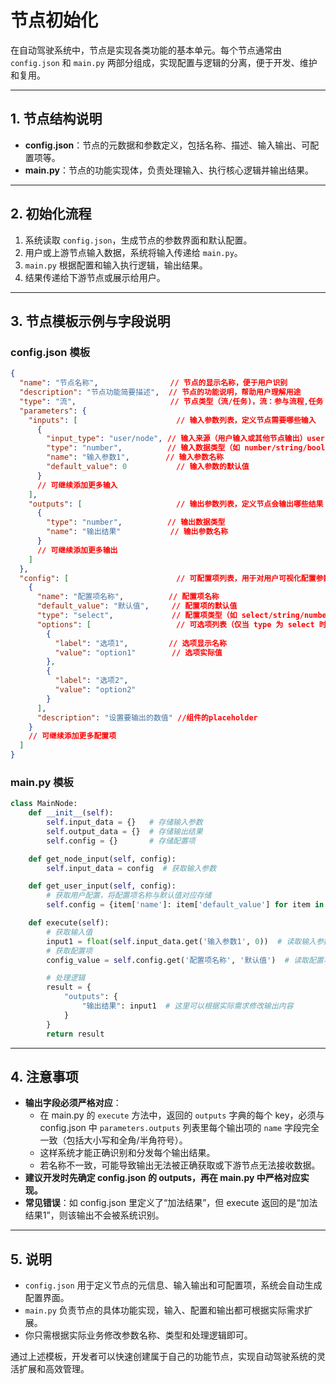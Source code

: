 # 节点初始化

在自动驾驶系统中，节点是实现各类功能的基本单元。每个节点通常由 `config.json` 和 `main.py` 两部分组成，实现配置与逻辑的分离，便于开发、维护和复用。

---

## 1. 节点结构说明

- **config.json**：节点的元数据和参数定义，包括名称、描述、输入输出、可配置项等。
- **main.py**：节点的功能实现体，负责处理输入、执行核心逻辑并输出结果。

---

## 2. 初始化流程

1. 系统读取 `config.json`，生成节点的参数界面和默认配置。
2. 用户或上游节点输入数据，系统将输入传递给 `main.py`。
3. `main.py` 根据配置和输入执行逻辑，输出结果。
4. 结果传递给下游节点或展示给用户。

---

## 3. 节点模板示例与字段说明

### config.json 模板

```json
{
  "name": "节点名称",                // 节点的显示名称，便于用户识别
  "description": "节点功能简要描述",  // 节点的功能说明，帮助用户理解用途
  "type": "流",                     // 节点类型（流/任务)，流：参与流程,任务：独立运行
  "parameters": {
    "inputs": [                      // 输入参数列表，定义节点需要哪些输入
      {
        "input_type": "user/node", // 输入来源（用户输入或其他节点输出）user：用户自主输入,node：上游节点输入
        "type": "number",          // 输入数据类型（如 number/string/bool 等）
        "name": "输入参数1",        // 输入参数名称
        "default_value": 0           // 输入参数的默认值
      }
      // 可继续添加更多输入
    ],
    "outputs": [                     // 输出参数列表，定义节点会输出哪些结果
      {
        "type": "number",          // 输出数据类型
        "name": "输出结果"           // 输出参数名称
      }
      // 可继续添加更多输出
    ]
  },
  "config": [                        // 可配置项列表，用于对用户可视化配置参数
    {
      "name": "配置项名称",          // 配置项名称
      "default_value": "默认值",     // 配置项的默认值
      "type": "select",             // 配置项类型（如 select/string/number 等）
      "options": [                   // 可选项列表（仅当 type 为 select 时）
        {
          "label": "选项1",         // 选项显示名称
          "value": "option1"        // 选项实际值
        },
        {
          "label": "选项2",
          "value": "option2"
        }
      ],
      "description": "设置要输出的数值" //组件的placeholder
    }
    // 可继续添加更多配置项
  ]
}
```

### main.py 模板

```python
class MainNode:
    def __init__(self):
        self.input_data = {}   # 存储输入参数
        self.output_data = {}  # 存储输出结果
        self.config = {}       # 存储配置项

    def get_node_input(self, config):
        self.input_data = config  # 获取输入参数

    def get_user_input(self, config):
        # 获取用户配置，将配置项名称与默认值对应存储
        self.config = {item['name']: item['default_value'] for item in config}

    def execute(self):
        # 获取输入值
        input1 = float(self.input_data.get('输入参数1', 0))  # 读取输入参数1
        # 获取配置项
        config_value = self.config.get('配置项名称', '默认值')  # 读取配置项的值

        # 处理逻辑
        result = {
            "outputs": {
                "输出结果": input1  # 这里可以根据实际需求修改输出内容
            }
        }
        return result
```

---

## 4. 注意事项

- **输出字段必须严格对应**：
  - 在 main.py 的 `execute` 方法中，返回的 `outputs` 字典的每个 key，必须与 config.json 中 `parameters.outputs` 列表里每个输出项的 `name` 字段完全一致（包括大小写和全角/半角符号）。
  - 这样系统才能正确识别和分发每个输出结果。
  - 若名称不一致，可能导致输出无法被正确获取或下游节点无法接收数据。
- **建议开发时先确定 config.json 的 outputs，再在 main.py 中严格对应实现。**
- **常见错误**：如 config.json 里定义了“加法结果”，但 execute 返回的是“加法结果1”，则该输出不会被系统识别。

---

## 5. 说明

- `config.json` 用于定义节点的元信息、输入输出和可配置项，系统会自动生成配置界面。
- `main.py` 负责节点的具体功能实现，输入、配置和输出都可根据实际需求扩展。
- 你只需根据实际业务修改参数名称、类型和处理逻辑即可。

通过上述模板，开发者可以快速创建属于自己的功能节点，实现自动驾驶系统的灵活扩展和高效管理。

